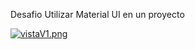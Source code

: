 Desafio Utilizar Material UI en un proyecto

[![vistaV1.png](https://i.postimg.cc/vZZtGv1k/vistaV1.png)](https://postimg.cc/dLgyBrjj)
